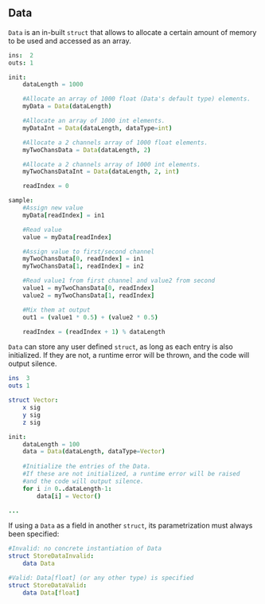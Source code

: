 ## Data

`Data` is an in-built `struct` that allows to allocate a certain amount of memory to be used and accessed as an array.

```nim
ins:  2
outs: 1

init:
    dataLength = 1000

    #Allocate an array of 1000 float (Data's default type) elements.
    myData = Data(dataLength)

    #Allocate an array of 1000 int elements.
    myDataInt = Data(dataLength, dataType=int)

    #Allocate a 2 channels array of 1000 float elements.
    myTwoChansData = Data(dataLength, 2)

    #Allocate a 2 channels array of 1000 int elements.
    myTwoChansDataInt = Data(dataLength, 2, int)

    readIndex = 0

sample:
    #Assign new value
    myData[readIndex] = in1

    #Read value
    value = myData[readIndex]

    #Assign value to first/second channel
    myTwoChansData[0, readIndex] = in1
    myTwoChansData[1, readIndex] = in2

    #Read value1 from first channel and value2 from second
    value1 = myTwoChansData[0, readIndex]
    value2 = myTwoChansData[1, readIndex]

    #Mix them at output
    out1 = (value1 * 0.5) + (value2 * 0.5)

    readIndex = (readIndex + 1) % dataLength
```

`Data` can store any user defined `struct`, as long as each entry is also initialized. If they are not, a runtime error will be thrown, and the code will output silence.

```nim
ins  3
outs 1

struct Vector:
    x sig
    y sig
    z sig

init:
    dataLength = 100
    data = Data(dataLength, dataType=Vector)
    
    #Initialize the entries of the Data. 
    #If these are not initialized, a runtime error will be raised
    #and the code will output silence.
    for i in 0..dataLength-1:
        data[i] = Vector()

...
```

If using a `Data` as a field in another `struct`, its parametrization must always been specified:

```nim
#Invalid: no concrete instantiation of Data
struct StoreDataInvalid:
    data Data

#Valid: Data[float] (or any other type) is specified
struct StoreDataValid:
    data Data[float]
```